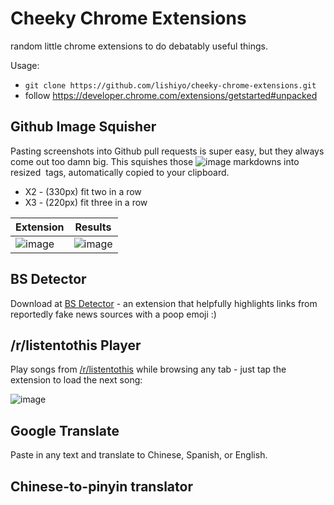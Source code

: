 Cheeky Chrome Extensions
=======

random little chrome extensions to do debatably useful things.

Usage: 
- `git clone https://github.com/lishiyo/cheeky-chrome-extensions.git`
- follow https://developer.chrome.com/extensions/getstarted#unpacked

## Github Image Squisher

Pasting screenshots into Github pull requests is super easy, but they always come out too damn big. This squishes those ![image](github-image-url.png) markdowns into resized <image> tags, automatically copied to your clipboard.

- X2 - (330px) fit two in a row
- X3 - (220px) fit three in a row

Extension | Results
--- | ---
![image](https://user-images.githubusercontent.com/7489058/33798667-d569a236-dcea-11e7-9a33-9ac6fe066124.png) | ![image](https://user-images.githubusercontent.com/7489058/33798703-700e6420-dceb-11e7-827e-c6bcb9d36218.png)


## BS Detector

Download at [BS Detector](https://github.com/lishiyo/bs-detector.git) - an extension that helpfully highlights links from reportedly fake news sources with a poop emoji :) 

## /r/listentothis Player

Play songs from [/r/listentothis](https://www.reddit.com/r/listentothis/) while browsing any tab - just tap the extension to load the next song:

![image](https://user-images.githubusercontent.com/7489058/33799920-7952a010-dd03-11e7-90f6-4b855513ca2c.png)

## Google Translate

Paste in any text and translate to Chinese, Spanish, or English.

## Chinese-to-pinyin translator